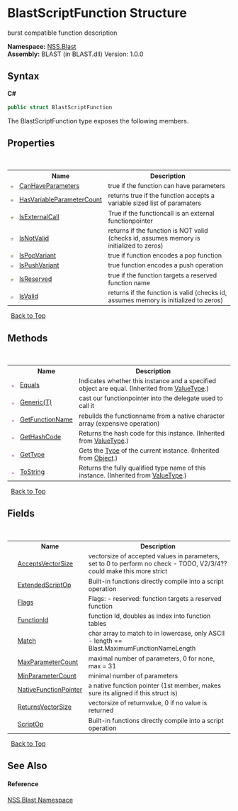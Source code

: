 # BlastScriptFunction Structure
 

burst compatible function description

**Namespace:**&nbsp;<a href="N_NSS_Blast">NSS.Blast</a><br />**Assembly:**&nbsp;BLAST (in BLAST.dll) Version: 1.0.0

## Syntax

**C#**<br />
``` C#
public struct BlastScriptFunction
```

The BlastScriptFunction type exposes the following members.


## Properties
&nbsp;<table><tr><th></th><th>Name</th><th>Description</th></tr><tr><td>![Public property](media/pubproperty.gif "Public property")</td><td><a href="P_NSS_Blast_BlastScriptFunction_CanHaveParameters">CanHaveParameters</a></td><td>
true if the function can have parameters</td></tr><tr><td>![Public property](media/pubproperty.gif "Public property")</td><td><a href="P_NSS_Blast_BlastScriptFunction_HasVariableParameterCount">HasVariableParameterCount</a></td><td>
returns true if the function accepts a variable sized list of paramaters</td></tr><tr><td>![Public property](media/pubproperty.gif "Public property")</td><td><a href="P_NSS_Blast_BlastScriptFunction_IsExternalCall">IsExternalCall</a></td><td>
True if the functioncall is an external functionpointer</td></tr><tr><td>![Public property](media/pubproperty.gif "Public property")</td><td><a href="P_NSS_Blast_BlastScriptFunction_IsNotValid">IsNotValid</a></td><td>
returns if the function is NOT valid (checks id, assumes memory is initialized to zeros)</td></tr><tr><td>![Public property](media/pubproperty.gif "Public property")</td><td><a href="P_NSS_Blast_BlastScriptFunction_IsPopVariant">IsPopVariant</a></td><td>
true if function encodes a pop function</td></tr><tr><td>![Public property](media/pubproperty.gif "Public property")</td><td><a href="P_NSS_Blast_BlastScriptFunction_IsPushVariant">IsPushVariant</a></td><td>
true function encodes a push operation</td></tr><tr><td>![Public property](media/pubproperty.gif "Public property")</td><td><a href="P_NSS_Blast_BlastScriptFunction_IsReserved">IsReserved</a></td><td>
true if the function targets a reserved function name</td></tr><tr><td>![Public property](media/pubproperty.gif "Public property")</td><td><a href="P_NSS_Blast_BlastScriptFunction_IsValid">IsValid</a></td><td>
returns if the function is valid (checks id, assumes memory is initialized to zeros)</td></tr></table>&nbsp;
<a href="#blastscriptfunction-structure">Back to Top</a>

## Methods
&nbsp;<table><tr><th></th><th>Name</th><th>Description</th></tr><tr><td>![Public method](media/pubmethod.gif "Public method")</td><td><a href="https://docs.microsoft.com/dotnet/api/system.valuetype.equals#system-valuetype-equals(system-object)" target="_blank" rel="noopener noreferrer">Equals</a></td><td>
Indicates whether this instance and a specified object are equal.
 (Inherited from <a href="https://docs.microsoft.com/dotnet/api/system.valuetype" target="_blank" rel="noopener noreferrer">ValueType</a>.)</td></tr><tr><td>![Public method](media/pubmethod.gif "Public method")</td><td><a href="M_NSS_Blast_BlastScriptFunction_Generic__1">Generic(T)</a></td><td>
cast our functionpointer into the delegate used to call it</td></tr><tr><td>![Public method](media/pubmethod.gif "Public method")</td><td><a href="M_NSS_Blast_BlastScriptFunction_GetFunctionName">GetFunctionName</a></td><td>
rebuilds the functionname from a native character array (expensive operation)</td></tr><tr><td>![Public method](media/pubmethod.gif "Public method")</td><td><a href="https://docs.microsoft.com/dotnet/api/system.valuetype.gethashcode#system-valuetype-gethashcode" target="_blank" rel="noopener noreferrer">GetHashCode</a></td><td>
Returns the hash code for this instance.
 (Inherited from <a href="https://docs.microsoft.com/dotnet/api/system.valuetype" target="_blank" rel="noopener noreferrer">ValueType</a>.)</td></tr><tr><td>![Public method](media/pubmethod.gif "Public method")</td><td><a href="https://docs.microsoft.com/dotnet/api/system.object.gettype#system-object-gettype" target="_blank" rel="noopener noreferrer">GetType</a></td><td>
Gets the <a href="https://docs.microsoft.com/dotnet/api/system.type" target="_blank" rel="noopener noreferrer">Type</a> of the current instance.
 (Inherited from <a href="https://docs.microsoft.com/dotnet/api/system.object" target="_blank" rel="noopener noreferrer">Object</a>.)</td></tr><tr><td>![Public method](media/pubmethod.gif "Public method")</td><td><a href="https://docs.microsoft.com/dotnet/api/system.valuetype.tostring#system-valuetype-tostring" target="_blank" rel="noopener noreferrer">ToString</a></td><td>
Returns the fully qualified type name of this instance.
 (Inherited from <a href="https://docs.microsoft.com/dotnet/api/system.valuetype" target="_blank" rel="noopener noreferrer">ValueType</a>.)</td></tr></table>&nbsp;
<a href="#blastscriptfunction-structure">Back to Top</a>

## Fields
&nbsp;<table><tr><th></th><th>Name</th><th>Description</th></tr><tr><td>![Public field](media/pubfield.gif "Public field")</td><td><a href="F_NSS_Blast_BlastScriptFunction_AcceptsVectorSize">AcceptsVectorSize</a></td><td>
vectorsize of accepted values in parameters, set to 0 to perform no check - TODO, V2/3/4?? could make this more strict</td></tr><tr><td>![Public field](media/pubfield.gif "Public field")</td><td><a href="F_NSS_Blast_BlastScriptFunction_ExtendedScriptOp">ExtendedScriptOp</a></td><td>
Built-in functions directly compile into a script operation</td></tr><tr><td>![Public field](media/pubfield.gif "Public field")</td><td><a href="F_NSS_Blast_BlastScriptFunction_Flags">Flags</a></td><td>
Flags: - reserved: function targets a reserved function</td></tr><tr><td>![Public field](media/pubfield.gif "Public field")</td><td><a href="F_NSS_Blast_BlastScriptFunction_FunctionId">FunctionId</a></td><td>
function Id, doubles as index into function tables</td></tr><tr><td>![Public field](media/pubfield.gif "Public field")</td><td><a href="F_NSS_Blast_BlastScriptFunction_Match">Match</a></td><td>
char array to match to in lowercase, only ASCII - length == Blast.MaximumFunctionNameLength</td></tr><tr><td>![Public field](media/pubfield.gif "Public field")</td><td><a href="F_NSS_Blast_BlastScriptFunction_MaxParameterCount">MaxParameterCount</a></td><td>
maximal number of parameters, 0 for none, max = 31</td></tr><tr><td>![Public field](media/pubfield.gif "Public field")</td><td><a href="F_NSS_Blast_BlastScriptFunction_MinParameterCount">MinParameterCount</a></td><td>
minimal number of parameters</td></tr><tr><td>![Public field](media/pubfield.gif "Public field")</td><td><a href="F_NSS_Blast_BlastScriptFunction_NativeFunctionPointer">NativeFunctionPointer</a></td><td>
a native function pointer (1st member, makes sure its aligned if this struct is)</td></tr><tr><td>![Public field](media/pubfield.gif "Public field")</td><td><a href="F_NSS_Blast_BlastScriptFunction_ReturnsVectorSize">ReturnsVectorSize</a></td><td>
vectorsize of returnvalue, 0 if no value is returned</td></tr><tr><td>![Public field](media/pubfield.gif "Public field")</td><td><a href="F_NSS_Blast_BlastScriptFunction_ScriptOp">ScriptOp</a></td><td>
Built-in functions directly compile into a script operation</td></tr></table>&nbsp;
<a href="#blastscriptfunction-structure">Back to Top</a>

## See Also


#### Reference
<a href="N_NSS_Blast">NSS.Blast Namespace</a><br />